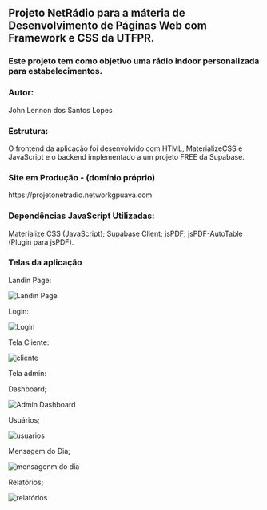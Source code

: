 <h2> Projeto NetRádio para a máteria de Desenvolvimento de Páginas Web com Framework e CSS da UTFPR. </h2>
<h3>Este projeto tem como objetivo uma rádio indoor personalizada para estabelecimentos.</h3>

<h3>Autor:</h3> 
John Lennon dos Santos Lopes

<h3>Estrutura:</h3>
O frontend da aplicação foi desenvolvido com HTML, MaterializeCSS e JavaScript e o backend implementado a um projeto FREE da Supabase.


<h3>Site em Produção - (domínio próprio)</h3> 
https://projetonetradio.networkgpuava.com


<h3>Dependências JavaScript Utilizadas:</h3> 
Materialize CSS (JavaScript);
Supabase Client;
jsPDF;
jsPDF-AutoTable (Plugin para jsPDF).


<h3>Telas da aplicação </h3>

Landin Page:

![Landin Page](https://github.com/user-attachments/assets/0a6ae5c6-fa7b-4662-939e-c0f3e7aacba7)

Login:

![Login](https://github.com/user-attachments/assets/912da25e-2c4b-4340-9f2e-c88f05c980eb)

Tela Cliente:

![cliente](https://github.com/user-attachments/assets/5f0ca00e-8e49-43c2-bc6e-2166d37732d8)

Tela admin:

Dashboard;

![Admin Dashboard](https://github.com/user-attachments/assets/5521ddce-6253-4aea-b461-4162f2ca4483)

Usuários;

![usuarios](https://github.com/user-attachments/assets/5cda77a7-b5c7-4c70-b4e9-a73c895a31f8)

Mensagem do Dia;

![mensagenm do dia](https://github.com/user-attachments/assets/1884f460-8234-4903-ad7e-b3ae7062db05)

Relatórios;

![relatórios](https://github.com/user-attachments/assets/47593cf0-ae23-415b-86b2-1ffd4417f9a9)






